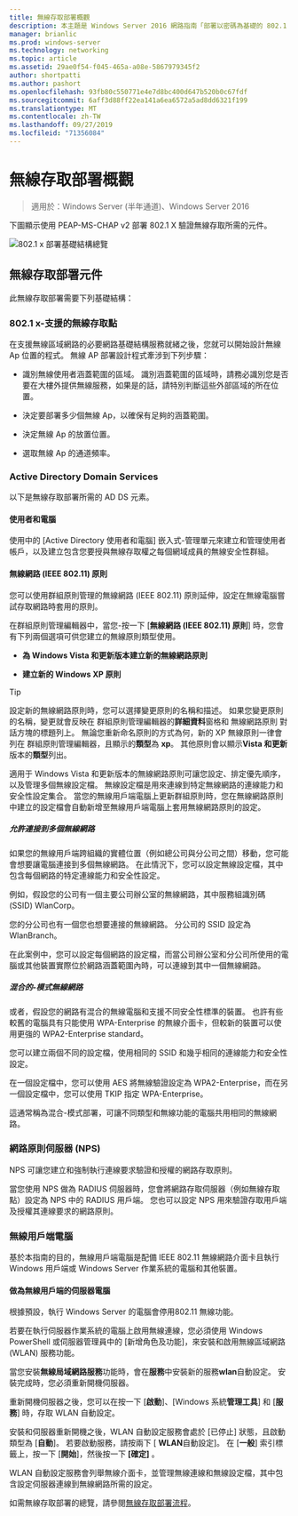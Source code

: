 ```yaml
---
title: 無線存取部署概觀
description: 本主題是 Windows Server 2016 網路指南「部署以密碼為基礎的 802.1 X 驗證無線存取」的一部分
manager: brianlic
ms.prod: windows-server
ms.technology: networking
ms.topic: article
ms.assetid: 29ae0f54-f045-465a-a08e-5867979345f2
author: shortpatti
ms.author: pashort
ms.openlocfilehash: 93fb80c550771e4e7d8bc400d647b520b0c67fdf
ms.sourcegitcommit: 6aff3d88ff22ea141a6ea6572a5ad8dd6321f199
ms.translationtype: MT
ms.contentlocale: zh-TW
ms.lasthandoff: 09/27/2019
ms.locfileid: "71356084"
---
```

# <a name="wireless-access-deployment-overview"></a>無線存取部署概觀

>適用於：Windows Server (半年通道)、Windows Server 2016

下圖顯示使用 PEAP\-MS\-CHAP v2 部署 802.1 X 驗證無線存取所需的元件。  

![802.1 x 部署基礎結構總覽](../../../media/8021X-Deploy-Overview/8021X-Deploy-Overview.jpg)

## <a name="wireless-access-deployment-components"></a>無線存取部署元件
此無線存取部署需要下列基礎結構：

### <a name="8021x-capable-wireless-access-points"></a>802.1 x\-支援的無線存取點
在支援無線區域網路的必要網路基礎結構服務就緒之後，您就可以開始設計無線 Ap 位置的程式。 無線 AP 部署設計程式牽涉到下列步驟：

- 識別無線使用者涵蓋範圍的區域。 識別涵蓋範圍的區域時，請務必識別您是否要在大樓外提供無線服務，如果是的話，請特別判斷這些外部區域的所在位置。

- 決定要部署多少個無線 Ap，以確保有足夠的涵蓋範圍。

- 決定無線 Ap 的放置位置。

- 選取無線 Ap 的通道頻率。

### <a name="active-directory-domain-services"></a>Active Directory Domain Services
以下是無線存取部署所需的 AD DS 元素。

#### <a name="users-and-computers"></a>使用者和電腦

使用中的 [Active Directory 使用者和電腦] 嵌入式\-管理單元來建立和管理使用者帳戶，以及建立包含您要授與無線存取權之每個網域成員的無線安全性群組。

#### <a name="wireless-network-ieee-80211-policies"></a>無線網路 \(IEEE 802.11\) 原則

您可以使用群組原則管理的無線網路 \(IEEE 802.11\) 原則延伸，設定在無線電腦嘗試存取網路時套用的原則。

在群組原則管理編輯器中，當您\-按一下 [**無線網路 \(IEEE 802.11\) 原則**] 時，您會有下列兩個選項可供您建立的無線原則類型使用。

- **為 Windows Vista 和更新版本建立新的無線網路原則**

- **建立新的 Windows XP 原則**

>[!TIP]
>設定新的無線網路原則時，您可以選擇變更原則的名稱和描述。 如果您變更原則的名稱，變更就會反映在 群組原則管理編輯器的**詳細資料**窗格和 無線網路原則 對話方塊的標題列上。 無論您重新命名原則的方式為何，新的 XP 無線原則一律會列在 群組原則管理編輯器，且顯示的**類型**為  **xp**。 其他原則會以顯示**Vista 和更新**版本的**類型**列出。  

適用于 Windows Vista 和更新版本的無線網路原則可讓您設定、排定優先順序，以及管理多個無線設定檔。 無線設定檔是用來連線到特定無線網路的連線能力和安全性設定集合。 當您的無線用戶端電腦上更新群組原則時，您在無線網路原則中建立的設定檔會自動新增至無線用戶端電腦上套用無線網路原則的設定。

##### <a name="allowing-connections-to-multiple-wireless-networks"></a>允許連接到多個無線網路

如果您的無線用戶端跨組織的實體位置（例如總公司與分公司之間）移動，您可能會想要讓電腦連接到多個無線網路。 在此情況下，您可以設定無線設定檔，其中包含每個網路的特定連線能力和安全性設定。

例如，假設您的公司有一個主要公司辦公室的無線網路，其中服務組識別碼 \(SSID\) WlanCorp。

您的分公司也有一個您也想要連接的無線網路。 分公司的 SSID 設定為 WlanBranch。

在此案例中，您可以設定每個網路的設定檔，而當公司辦公室和分公司所使用的電腦或其他裝置實際位於網路涵蓋範圍內時，可以連線到其中一個無線網路。

##### <a name="mixed-mode-wireless-networks"></a>混合的\-模式無線網路

或者，假設您的網路有混合的無線電腦和支援不同安全性標準的裝置。 也許有些較舊的電腦具有只能使用 WPA\-Enterprise 的無線介面卡，但較新的裝置可以使用更強的 WPA2\-Enterprise standard。

您可以建立兩個不同的設定檔，使用相同的 SSID 和幾乎相同的連線能力和安全性設定。

在一個設定檔中，您可以使用 AES 將無線驗證設定為 WPA2\-Enterprise，而在另一個設定檔中，您可以使用 TKIP 指定 WPA\-Enterprise。

這通常稱為混合\-模式部署，可讓不同類型和無線功能的電腦共用相同的無線網路。

### <a name="network-policy-server-nps"></a>網路原則伺服器 \(NPS\)
NPS 可讓您建立和強制執行連線要求驗證和授權的網路存取原則。

當您使用 NPS 做為 RADIUS 伺服器時，您會將網路存取伺服器（例如無線存取點）設定為 NPS 中的 RADIUS 用戶端。 您也可以設定 NPS 用來驗證存取用戶端及授權其連線要求的網路原則。  

### <a name="wireless-client-computers"></a>無線用戶端電腦
基於本指南的目的，無線用戶端電腦是配備 IEEE 802.11 無線網路介面卡且執行 Windows 用戶端或 Windows Server 作業系統的電腦和其他裝置。

#### <a name="server-computers-as-wireless-clients"></a>做為無線用戶端的伺服器電腦

根據預設，執行 Windows Server 的電腦會停用802.11 無線功能。

若要在執行伺服器作業系統的電腦上啟用無線連線，您必須使用 Windows PowerShell 或伺服器管理員中的 [新增角色及功能]，來安裝和啟用無線區域網路 \(WLAN\) 服務功能。

當您安裝**無線局域網路服務**功能時，會在**服務**中安裝新的服務**wlan**自動設定。 安裝完成時，您必須重新開機伺服器。

重新開機伺服器之後，您可以在按一下 [**啟動**]、[Windows 系統**管理工具**] 和 [**服務**] 時，存取 WLAN 自動設定。

安裝和伺服器重新開機之後，WLAN 自動設定服務會處於 [已停止] 狀態，且啟動類型為 [**自動**]。 若要啟動服務，請按兩下 [ **WLAN**自動設定]。 在 [**一般**] 索引標籤上，按一下 [**開始**]，然後按一下 **[確定]** 。

WLAN 自動設定服務會列舉無線介面卡，並管理無線連線和無線設定檔，其中包含設定伺服器連線到無線網路所需的設定。

如需無線存取部署的總覽，請參閱[無線存取部署流程](c-wireless-access-deploy-process.md)。
